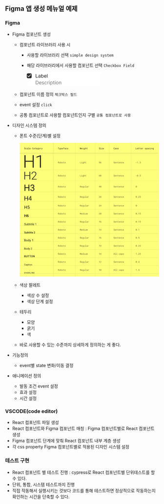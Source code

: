 ## Figma 앱 생성 메뉴얼 예제

### Figma

- Figma 컴포넌트 생성

  - 컴포넌트 라이브러리 사용 시

    - 사용할 라이브러리 선택 `simple design system`
    - 해당 라이브러리에서 사용할 컴포넌트 선택 `Checkbox Field`

      ![Checkbox Field](Checkbox%20Field.png)

  - 컴포넌트 이름 정의 `체크박스 필드`
  - event 설정 `click`
  - 공통 컴포넌트로 사용할 컴포넌트인지 구별 `공통 컴포넌트로 사용`

- 디자인 시스템 정의

  - 폰트 수준(단계)별 설정

    ![디자인 시스템](image.png)

  - 색상 팔레트
    - 색상 수 설정
    - 색상 단계 설정
  - 테두리
    - 모양
    - 굵기
    - 색
  - 바로 사용할 수 있는 수준까지 상세하게 정의하는 게 좋다.

- 기능정의

  - event별 state 변화/이동 결정

- 애니메이션 정의
  - 발동 조건 event 설정
  - 효과 설정
  - 시간 설정

### VSCODE(code editor)

- React 컴포넌트 파일 생성
- React 컴포넌트와 Figma 컴포넌트 매칭 : Figma 컴포넌트별로 React 컴포넌트 생성
- Figma 컴포넌트 단계에 맞춰 React 컴포넌트 내부 계층 생성
- 각 css property Figma 컴포넌트별로 적용된 디자인 시스템 설정

### 테스트 구현

- React 컴포넌트 별 테스트 진행 : cypress로 React 컴포넌트별 단위테스트를 할 수 있다.
- 단위, 통합, 시스템 테스트까지 진행
- 직접 작동해서 실행시키는 것보다 코드를 통해 테스트하면 정상적으로 작동하는지 확인하는 시간을 단축할 수 있다.

